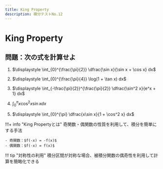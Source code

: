 ```yaml
---
title: King Property
description: 積分テストNo.12
---
```


# King Property

## 問題：次の式を計算せよ

1. $\displaystyle \int_{0}^{\frac{\pi}{2}} \dfrac{\sin x}{\sin x + \cos x} dx$

2. $\displaystyle \int_{0}^{\frac{\pi}{4}} \log(1 + \tan x) dx$

3. $\displaystyle \int_{-\frac{\pi}{2}}^{\frac{\pi}{2}} \dfrac{\sin^2 x}{e^x + 1} dx$

4. $\displaystyle \int_{0}^{\pi} x\cos^2 x\sin x dx$

5. $\displaystyle \int_{0}^{\pi} \dfrac{x\sin x}{1 + \cos^2 x} dx$

!!!+ info "King Propertyとは"
    奇関数・偶関数の性質を利用して、積分を簡単にする手法
    
    - 奇関数：$f(-x) = -f(x)$
    - 偶関数：$f(-x) = f(x)$

!!! tip "対称性の利用"
    積分区間が対称な場合、被積分関数の偶奇性を利用して計算を簡略化できる
